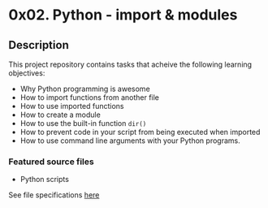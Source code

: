 # 0x02. Python - import & modules
## Description
This project repository contains tasks that acheive the following learning objectives:

* Why Python programming is awesome
* How to import functions from another file
* How to use imported functions
* How to create a module
* How to use the built-in function `dir()`
* How to prevent code in your script from being executed when imported
* How to use command line arguments with your Python programs.

### Featured source files
* Python scripts

See file specifications [here](https://github.com/Samuel-IG16/alx-higher_level_programming#readme)
